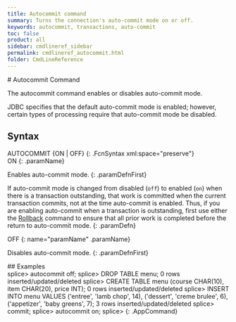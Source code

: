 ```yaml
---
title: Autocommit command
summary: Turns the connection's auto-commit mode on or off.
keywords: autocommit, transactions, auto-commit
toc: false
product: all
sidebar: cmdlineref_sidebar
permalink: cmdlineref_autocommit.html
folder: CmdLineReference
---
```

<section>
<div class="TopicContent" data-swiftype-index="true" markdown="1">
# Autocommit Command

The <span class="AppCommand">autocommit</span> command enables or
disables auto-commit mode.

JDBC specifies that the default auto-commit mode is enabled; however,
certain types of processing require that auto-commit mode be disabled.

## Syntax

<div class="fcnWrapperWide" markdown="1">
    AUTOCOMMIT {ON | OFF}
{: .FcnSyntax xml:space="preserve"}

</div>
<div class="paramList" markdown="1">
ON
{: .paramName}

Enables auto-commit mode.
{: .paramDefnFirst}

If auto-commit mode is changed from disabled (`off`) to enabled
(`on`) when there is a transaction outstanding, that work is committed
when the current transaction commits, not at the time auto-commit is
enabled. Thus, if you are enabling auto-commit when a transaction is
outstanding, first use either the [Rollback](cmdlineref_rollback.html)
command to ensure that all prior work is completed before the return to
auto-commit mode.
{: .paramDefn}

OFF
{: name="paramName" .paramName}

Disables auto-commit mode.
{: .paramDefnFirst}

</div>
## Examples

<div class="preWrapperWide" markdown="1">
    splice> autocommit off;
    splice> DROP TABLE menu;
    0 rows inserted/updated/deleted
    splice> CREATE TABLE menu (course CHAR(10), item CHAR(20), price INT);
    0 rows inserted/updated/deleted
    splice> INSERT INTO menu VALUES ('entree', 'lamb chop', 14),
    ('dessert', 'creme brulee', 6),
    ('appetizer', 'baby greens', 7);
    3 rows inserted/updated/deleted
    splice> commit;
    splice> autocommit on;
    splice>
{: .AppCommand}

</div>
</div>
</section>

